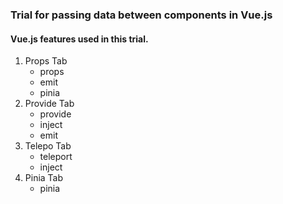 ### Trial for passing data between components in Vue.js
#### Vue.js features used in this trial.
1. Props Tab
    - props
    - emit
    - pinia
1. Provide Tab
    - provide
    - inject
    - emit
1. Telepo Tab
    - teleport
    - inject
1. Pinia Tab
    - pinia
